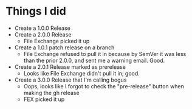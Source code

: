 # Things I did

* Create a 1.0.0 Release
* Create a 2.0.0 Release
  * File Exchange picked it up
* Create a 1.0.1 patch release on a branch
  * File Exchange refused to pull it in because by SemVer it was less than the prior 2.0.0, and sent me a warning email. Good.
* Create a 2.0.1 Release marked as prerelease
  * Looks like File Exchange didn't pull it in; good.
* Create a 3.0.0 Release that I'm calling bogus
  * Oops, looks like I forgot to check the "pre-release" button when making the gh release
  * FEX picked it up
